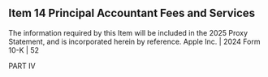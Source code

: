 ## Item 14 Principal Accountant Fees and Services

The information required by this Item will be included in the 2025 Proxy Statement, and is incorporated herein by reference. 
 Apple Inc. | 2024 Form 10-K | 52 

 
 

 PART IV
